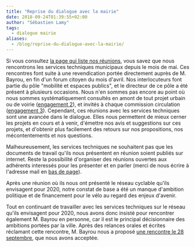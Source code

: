 ```yaml
---
title: "Reprise du dialogue avec la mairie"
date: 2018-09-24T01:39:55+02:00
author: "Sébastien Lamy"
tags:  
  - dialogue mairie
aliases:
  - /blog/reprise-du-dialogue-avec-la-mairie/
---
```


Si vous consultez [la page qui liste nos réunions][], vous savez que nous
rencontrons les services techniques municipaux depuis le mois de mai.   Ces
rencontres font suite à une revendication portée directement auprès de M.
Bayrou, en fin d'un forum citoyen du mois d'avril. Nos interlocuteurs font
partie du pôle "mobilité et espaces publics", et le directeur de ce pôle a été
présent à plusieurs occasions. Nous n'en sommes pas encore au point où nous
sommes systématiquement consultés en amont de tout projet urbain ou de voirie
([engagement 2][]), et invités à chaque commission circulation ([engagement
3][]).  Cependant, ces réunions avec les services techniques sont une avancée
dans le dialogue. Elles nous permettent de mieux cerner les projets en cours et à
venir, d'émettre nos avis et suggestions sur ces projets, et d'obtenir plus
facilement des retours sur  nos propositions, nos mécontentements et nos
questions.

Malheureusement, les services techniques ne souhaitent pas que les documents de
travail qu'ils nous présentent en réunion soient publiés sur internet. Reste la
possibilité d'organiser des réunions ouvertes aux adhérents interessés pour les
présenter et en parler (merci de nous écrire à l'adresse mail en [bas de
page](#footer)).

Après une réunion où ils nous ont présenté le réseau cyclable qu'ils envisagent
pour 2020, notre constat de base a été un manque d'ambition politique et de
financement pour le vélo au regard des enjeux d'avenir.

Tout en continuant de travailler avec les services techniques sur le réseau
qu'ils envisagent pour 2020, nous avons donc insisté pour rencontrer
également M. Bayrou en personne,  car il est le principal décisionnaire des
ambitions portées par la ville. Après des relances orales et écrites réclamant
cette rencontre, M. Bayrou nous a proposé [une rencontre le 28 septembre][], que
nous avons acceptée.



[la page qui liste nos réunions]: /ca/2018/#reunions
[engagement 2]: /blog/2018/promesses-velo-de-m.-bayrou#2-de-la-consultation-organisée
[engagement 3]: /blog/2018/promesses-velo-de-m.-bayrou#3-une-information-transparente-et-facile
[une rencontre le 28 septembre]: /blog/2018/parlons-velo-avec-m.-bayrou
